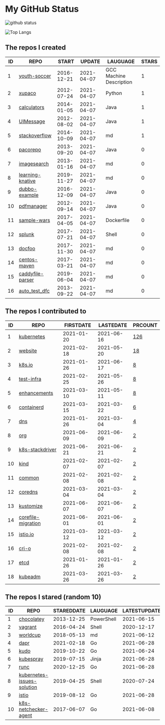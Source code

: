 # My GitHub Status

<img src="https://github-readme-stats-1.yihong0618.vercel.app/api?username=pacoxu&show_icons=true&&&hide_title=true&count_private=true" alt="github status" />

![Top Langs](https://github-readme-stats-1.yihong0618.vercel.app/api/top-langs/?username=pacoxu&layout=compact)

<!--START_SECTION:my_github-->
## The repos I created
| ID |                              REPO                              |   START    |   UPDATE   |        LAUGUAGE         | STARS |
|----|----------------------------------------------------------------|------------|------------|-------------------------|-------|
|  1 | [youth-soccer](https://github.com/pacoxu/youth-soccer)         | 2016-12-21 | 2021-04-07 | GCC Machine Description |     1 |
|  2 | [xupaco](https://github.com/pacoxu/xupaco)                     | 2012-07-24 | 2021-04-07 | Python                  |     1 |
|  3 | [calculators](https://github.com/pacoxu/calculators)           | 2014-01-05 | 2021-04-07 | Java                    |     1 |
|  4 | [UIMessage](https://github.com/pacoxu/UIMessage)               | 2012-08-02 | 2021-04-07 | Java                    |     1 |
|  5 | [stackoverflow](https://github.com/pacoxu/stackoverflow)       | 2014-10-09 | 2021-04-07 | md                      |     1 |
|  6 | [pacorepo](https://github.com/pacoxu/pacorepo)                 | 2013-09-20 | 2021-04-07 | Java                    |     0 |
|  7 | [imagesearch](https://github.com/pacoxu/imagesearch)           | 2013-01-16 | 2021-04-07 | md                      |     0 |
|  8 | [learning-knative](https://github.com/pacoxu/learning-knative) | 2019-11-27 | 2021-04-07 | md                      |     0 |
|  9 | [dubbo-example](https://github.com/pacoxu/dubbo-example)       | 2016-12-09 | 2021-04-07 | Java                    |     0 |
| 10 | [pdfmanager](https://github.com/pacoxu/pdfmanager)             | 2012-09-14 | 2021-04-07 | Java                    |     0 |
| 11 | [sample-wars](https://github.com/pacoxu/sample-wars)           | 2017-04-05 | 2021-04-07 | Dockerfile              |     0 |
| 12 | [splunk](https://github.com/pacoxu/splunk)                     | 2017-07-21 | 2021-04-07 | Shell                   |     0 |
| 13 | [docfoo](https://github.com/pacoxu/docfoo)                     | 2017-11-30 | 2021-04-07 | md                      |     0 |
| 14 | [centos-maven](https://github.com/pacoxu/centos-maven)         | 2017-03-21 | 2021-04-07 | md                      |     0 |
| 15 | [caddyfile-parser](https://github.com/pacoxu/caddyfile-parser) | 2019-06-04 | 2021-04-07 | md                      |     0 |
| 16 | [auto_test_dfc](https://github.com/pacoxu/auto_test_dfc)       | 2013-09-22 | 2021-04-07 | md                      |     0 |

## The repos I contributed to
| ID |                                   REPO                                    | FIRSTDATE  | LASTEDATE  |                                           PRCOUNT                                           |
|----|---------------------------------------------------------------------------|------------|------------|---------------------------------------------------------------------------------------------|
|  1 | [kubernetes](https://github.com/kubernetes/kubernetes)                    | 2021-01-20 | 2021-06-16 | [126](https://github.com/kubernetes/kubernetes/pulls?q=is%3Apr+author%3Apacoxu)             |
|  2 | [website](https://github.com/kubernetes/website)                          | 2021-02-18 | 2021-05-20 | [18](https://github.com/kubernetes/website/pulls?q=is%3Apr+author%3Apacoxu)                 |
|  3 | [k8s.io](https://github.com/kubernetes/k8s.io)                            | 2021-01-26 | 2021-06-17 | [8](https://github.com/kubernetes/k8s.io/pulls?q=is%3Apr+author%3Apacoxu)                   |
|  4 | [test-infra](https://github.com/kubernetes/test-infra)                    | 2021-02-25 | 2021-05-26 | [8](https://github.com/kubernetes/test-infra/pulls?q=is%3Apr+author%3Apacoxu)               |
|  5 | [enhancements](https://github.com/kubernetes/enhancements)                | 2021-03-10 | 2021-05-11 | [8](https://github.com/kubernetes/enhancements/pulls?q=is%3Apr+author%3Apacoxu)             |
|  6 | [containerd](https://github.com/containerd/containerd)                    | 2021-03-15 | 2021-03-22 | [6](https://github.com/containerd/containerd/pulls?q=is%3Apr+author%3Apacoxu)               |
|  7 | [dns](https://github.com/kubernetes/dns)                                  | 2021-01-26 | 2021-03-04 | [4](https://github.com/kubernetes/dns/pulls?q=is%3Apr+author%3Apacoxu)                      |
|  8 | [org](https://github.com/kubernetes/org)                                  | 2021-06-09 | 2021-06-09 | [2](https://github.com/kubernetes/org/pulls?q=is%3Apr+author%3Apacoxu)                      |
|  9 | [k8s-stackdriver](https://github.com/GoogleCloudPlatform/k8s-stackdriver) | 2021-06-21 | 2021-06-21 | [2](https://github.com/GoogleCloudPlatform/k8s-stackdriver/pulls?q=is%3Apr+author%3Apacoxu) |
| 10 | [kind](https://github.com/kubernetes-sigs/kind)                           | 2021-02-07 | 2021-02-07 | [2](https://github.com/kubernetes-sigs/kind/pulls?q=is%3Apr+author%3Apacoxu)                |
| 11 | [common](https://github.com/containers/common)                            | 2021-02-08 | 2021-02-08 | [2](https://github.com/containers/common/pulls?q=is%3Apr+author%3Apacoxu)                   |
| 12 | [coredns](https://github.com/coredns/coredns)                             | 2021-03-04 | 2021-03-04 | [2](https://github.com/coredns/coredns/pulls?q=is%3Apr+author%3Apacoxu)                     |
| 13 | [kustomize](https://github.com/kubernetes-sigs/kustomize)                 | 2021-06-07 | 2021-06-07 | [2](https://github.com/kubernetes-sigs/kustomize/pulls?q=is%3Apr+author%3Apacoxu)           |
| 14 | [corefile-migration](https://github.com/coredns/corefile-migration)       | 2021-06-01 | 2021-06-01 | [2](https://github.com/coredns/corefile-migration/pulls?q=is%3Apr+author%3Apacoxu)          |
| 15 | [istio.io](https://github.com/istio/istio.io)                             | 2021-03-12 | 2021-03-12 | [2](https://github.com/istio/istio.io/pulls?q=is%3Apr+author%3Apacoxu)                      |
| 16 | [cri-o](https://github.com/cri-o/cri-o)                                   | 2021-02-08 | 2021-02-08 | [2](https://github.com/cri-o/cri-o/pulls?q=is%3Apr+author%3Apacoxu)                         |
| 17 | [etcd](https://github.com/etcd-io/etcd)                                   | 2021-01-26 | 2021-01-26 | [2](https://github.com/etcd-io/etcd/pulls?q=is%3Apr+author%3Apacoxu)                        |
| 18 | [kubeadm](https://github.com/kubernetes/kubeadm)                          | 2021-03-26 | 2021-03-26 | [2](https://github.com/kubernetes/kubeadm/pulls?q=is%3Apr+author%3Apacoxu)                  |

## The repos I stared (random 10)
| ID |                                                REPO                                                | STAREDDATE |  LAUGUAGE  | LATESTUPDATE |
|----|----------------------------------------------------------------------------------------------------|------------|------------|--------------|
|  1 | [chocolatey](https://github.com/chocolatey-archive/chocolatey)                                     | 2013-12-25 | PowerShell | 2021-06-15   |
|  2 | [vagrant](https://github.com/thecodeteam/vagrant)                                                  | 2016-04-24 | Shell      | 2020-12-17   |
|  3 | [worldcup](https://github.com/openfootball/worldcup)                                               | 2018-05-13 | md         | 2021-06-12   |
|  4 | [dapr](https://github.com/dapr/dapr)                                                               | 2021-02-18 | Go         | 2021-06-28   |
|  5 | [kudo](https://github.com/kudobuilder/kudo)                                                        | 2019-10-22 | Go         | 2021-06-24   |
|  6 | [kubespray](https://github.com/kubernetes-sigs/kubespray)                                          | 2019-07-15 | Jinja      | 2021-06-28   |
|  7 | [runc](https://github.com/opencontainers/runc)                                                     | 2020-12-25 | Go         | 2021-06-28   |
|  8 | [kubernetes-issues-solution](https://github.com/AliyunContainerService/kubernetes-issues-solution) | 2019-04-25 | Shell      | 2020-07-24   |
|  9 | [istio](https://github.com/istio/istio)                                                            | 2019-08-12 | Go         | 2021-06-28   |
| 10 | [k8s-netchecker-agent](https://github.com/Mirantis/k8s-netchecker-agent)                           | 2017-06-07 | Go         | 2021-06-08   |

<!--END_SECTION:my_github-->
